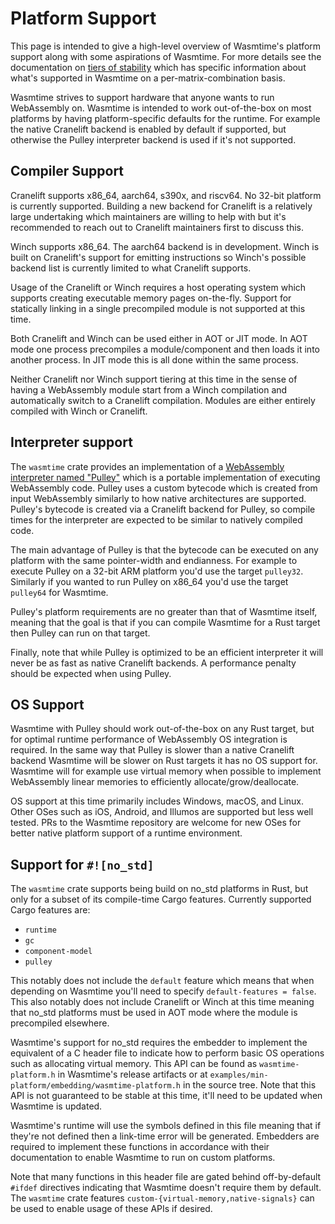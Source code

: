 # Platform Support

This page is intended to give a high-level overview of Wasmtime's platform
support along with some aspirations of Wasmtime. For more details see the
documentation on [tiers of stability](./stability-tiers.md) which has specific
information about what's supported in Wasmtime on a per-matrix-combination
basis.

Wasmtime strives to support hardware that anyone wants to run WebAssembly on.
Wasmtime is intended to work out-of-the-box on most platforms by having
platform-specific defaults for the runtime. For example the native Cranelift
backend is enabled by default if supported, but otherwise the Pulley
interpreter backend is used if it's not supported.

## Compiler Support

Cranelift supports x86\_64, aarch64, s390x, and riscv64. No 32-bit platform is
currently supported. Building a new backend for Cranelift is a relatively large
undertaking which maintainers are willing to help with but it's recommended to
reach out to Cranelift maintainers first to discuss this.

Winch supports x86\_64. The aarch64 backend is in development. Winch is built on
Cranelift's support for emitting instructions so Winch's possible backend list
is currently limited to what Cranelift supports.

Usage of the Cranelift or Winch requires a host operating system which supports
creating executable memory pages on-the-fly. Support for statically linking in a
single precompiled module is not supported at this time.

Both Cranelift and Winch can be used either in AOT or JIT mode. In AOT mode one
process precompiles a module/component and then loads it into another process.
In JIT mode this is all done within the same process.

Neither Cranelift nor Winch support tiering at this time in the sense of having
a WebAssembly module start from a Winch compilation and automatically switch to
a Cranelift compilation. Modules are either entirely compiled with Winch or
Cranelift.

## Interpreter support

The `wasmtime` crate provides an implementation of a [WebAssembly interpreter
named "Pulley"](./examples-pulley.md) which is a portable implementation of
executing WebAssembly code. Pulley uses a custom bytecode which is created from
input WebAssembly similarly to how native architectures are supported. Pulley's
bytecode is created via a Cranelift backend for Pulley, so compile times for
the interpreter are expected to be similar to natively compiled code.

The main advantage of Pulley is that the bytecode can be executed on any
platform with the same pointer-width and endianness. For example to execute
Pulley on a 32-bit ARM platform you'd use the target `pulley32`. Similarly if
you wanted to run Pulley on x86\_64 you'd use the target `pulley64` for
Wasmtime.

Pulley's platform requirements are no greater than that of Wasmtime itself,
meaning that the goal is that if you can compile Wasmtime for a Rust target then
Pulley can run on that target.

Finally, note that while Pulley is optimized to be an efficient interpreter it
will never be as fast as native Cranelift backends. A performance penalty should
be expected when using Pulley.

## OS Support

Wasmtime with Pulley should work out-of-the-box on any Rust target, but for
optimal runtime performance of WebAssembly OS integration is required. In the
same way that Pulley is slower than a native Cranelift backend Wasmtime will be
slower on Rust targets it has no OS support for. Wasmtime will for example use
virtual memory when possible to implement WebAssembly linear memories to
efficiently allocate/grow/deallocate.

OS support at this time primarily includes Windows, macOS, and Linux. Other
OSes such as iOS, Android, and Illumos are supported but less well tested.
PRs to the Wasmtime repository are welcome for new OSes for better native
platform support of a runtime environment.

## Support for `#![no_std]`

The `wasmtime` crate supports being build on no\_std platforms in Rust, but
only for a subset of its compile-time Cargo features. Currently supported
Cargo features are:

* `runtime`
* `gc`
* `component-model`
* `pulley`

This notably does not include the `default` feature which means that when
depending on Wasmtime you'll need to specify `default-features = false`. This
also notably does not include Cranelift or Winch at this time meaning that
no\_std platforms must be used in AOT mode where the module is precompiled
elsewhere.

Wasmtime's support for no\_std requires the embedder to implement the equivalent
of a C header file to indicate how to perform basic OS operations such as
allocating virtual memory. This API can be found as `wasmtime-platform.h` in
Wasmtime's release artifacts or at
`examples/min-platform/embedding/wasmtime-platform.h` in the source tree. Note
that this API is not guaranteed to be stable at this time, it'll need to be
updated when Wasmtime is updated.

Wasmtime's runtime will use the symbols defined in this file meaning that if
they're not defined then a link-time error will be generated. Embedders are
required to implement these functions in accordance with their documentation to
enable Wasmtime to run on custom platforms.

Note that many functions in this header file are gated behind off-by-default
`#ifdef` directives indicating that Wasmtime doesn't require them by default.
The `wasmtime` crate features `custom-{virtual-memory,native-signals}` can be
used to enable usage of these APIs if desired.
